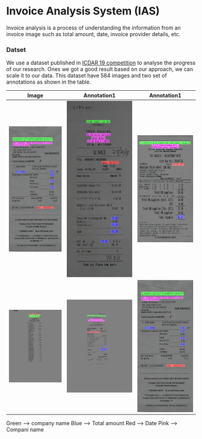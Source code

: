 # Invoice Analysis System (IAS)

Invoice analysis is a process of understanding the information from an invoice image such as total amount, date, invoice provider details, etc.

### Datset
We use a dataset published in [ICDAR 19 competition](http://rrc.cvc.uab.es/?ch=13) to analyse the progress of our research.
Ones we got a good result based on our approach, we can scale it to our data.
This dataset have 584 images and two set of annotations as shown in the table.

|Image|Annotation1|Annotation1|
|--|--|--| 
|![](X51007339152.png)|![](X51005663278.png)|![](X51006557161.png)|
|![](X51006913010.png)|![](X51007231374.png)|![](X51007339152.png)|

Green --> company name
Blue --> Total amount
Red --> Date
Pink --> Compani name

	
	
	
	

